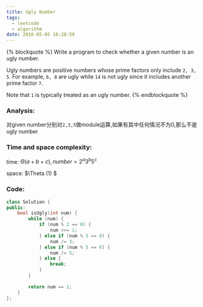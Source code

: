 ```yaml
---
title: Ugly Number
tags:
  - leetcode
  - algorithm
date: 2016-05-05 16:28:59
---
```

{% blockquote %}
Write a program to check whether a given number is an ugly number.

Ugly numbers are positive numbers whose prime factors only include `2, 3, 5`. For example, `6, 8` are ugly while `14` is not ugly since it includes another prime factor `7`.

Note that `1` is typically treated as an ugly number.
{% endblockquote %}
<!-- more -->
### Analysis:
对given number分别对`2,3,5`做module运算,如果有其中任何情况不为0,那么不是ugly number
### Time and space complexity:
time: $\Theta (a+b+c), number = 2^a3^b5^c$

space: $\Theta (1) $
### Code:
```cpp
class Solution {
public:
    bool isUgly(int num) {
        while (num) {
            if (num % 2 == 0) {
                num >>= 1;
            } else if (num % 3 == 0) {
                num /= 3;
            } else if (num % 5 == 0) {
                num /= 5;
            } else {
                break;
            }
        }
        
        return num == 1;
    }
};
```

